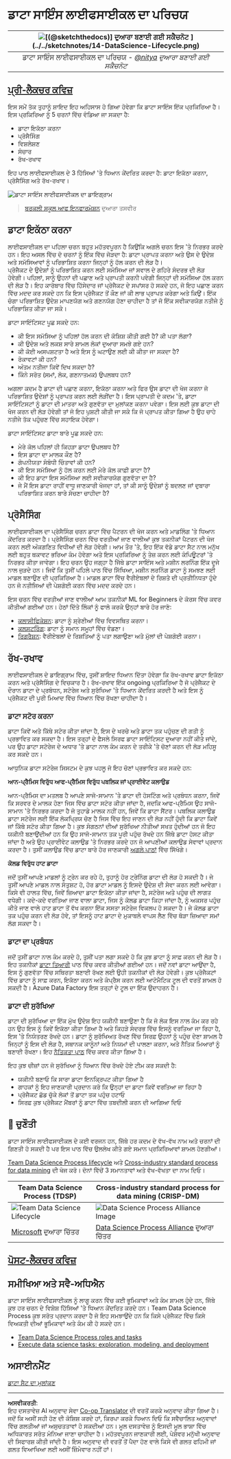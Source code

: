 <!--
CO_OP_TRANSLATOR_METADATA:
{
  "original_hash": "79ca8a5a3135e94d2d43f56ba62d5205",
  "translation_date": "2025-09-04T17:21:55+00:00",
  "source_file": "4-Data-Science-Lifecycle/14-Introduction/README.md",
  "language_code": "pa"
}
-->
# ਡਾਟਾ ਸਾਇੰਸ ਲਾਈਫਸਾਈਕਲ ਦਾ ਪਰਿਚਯ

|![ [(@sketchthedocs)] ਦੁਆਰਾ ਬਣਾਈ ਗਈ ਸਕੈਚਨੋਟ](https://sketchthedocs.dev) ](../../sketchnotes/14-DataScience-Lifecycle.png)|
|:---:|
| ਡਾਟਾ ਸਾਇੰਸ ਲਾਈਫਸਾਈਕਲ ਦਾ ਪਰਿਚਯ - _[@nitya](https://twitter.com/nitya) ਦੁਆਰਾ ਬਣਾਈ ਗਈ ਸਕੈਚਨੋਟ_ |

## [ਪ੍ਰੀ-ਲੈਕਚਰ ਕਵਿਜ਼](https://red-water-0103e7a0f.azurestaticapps.net/quiz/26)

ਇਸ ਸਮੇਂ ਤੱਕ ਤੁਹਾਨੂੰ ਸ਼ਾਇਦ ਇਹ ਅਹਿਸਾਸ ਹੋ ਗਿਆ ਹੋਵੇਗਾ ਕਿ ਡਾਟਾ ਸਾਇੰਸ ਇੱਕ ਪ੍ਰਕਿਰਿਆ ਹੈ। ਇਸ ਪ੍ਰਕਿਰਿਆ ਨੂੰ 5 ਚਰਨਾਂ ਵਿੱਚ ਵੰਡਿਆ ਜਾ ਸਕਦਾ ਹੈ:

- ਡਾਟਾ ਇਕੱਠਾ ਕਰਨਾ
- ਪ੍ਰੋਸੈਸਿੰਗ
- ਵਿਸ਼ਲੇਸ਼ਣ
- ਸੰਚਾਰ
- ਰੱਖ-ਰਖਾਵ

ਇਹ ਪਾਠ ਲਾਈਫਸਾਈਕਲ ਦੇ 3 ਹਿੱਸਿਆਂ 'ਤੇ ਧਿਆਨ ਕੇਂਦਰਿਤ ਕਰਦਾ ਹੈ: ਡਾਟਾ ਇਕੱਠਾ ਕਰਨਾ, ਪ੍ਰੋਸੈਸਿੰਗ ਅਤੇ ਰੱਖ-ਰਖਾਵ।

![ਡਾਟਾ ਸਾਇੰਸ ਲਾਈਫਸਾਈਕਲ ਦਾ ਡਾਇਗ੍ਰਾਮ](../../../../translated_images/data-science-lifecycle.a1e362637503c4fb0cd5e859d7552edcdb4aa629a279727008baa121f2d33f32.pa.jpg)
> [ਬਰਕਲੀ ਸਕੂਲ ਆਫ ਇਨਫਾਰਮੇਸ਼ਨ](https://ischoolonline.berkeley.edu/data-science/what-is-data-science/) ਦੁਆਰਾ ਤਸਵੀਰ

## ਡਾਟਾ ਇਕੱਠਾ ਕਰਨਾ

ਲਾਈਫਸਾਈਕਲ ਦਾ ਪਹਿਲਾ ਚਰਨ ਬਹੁਤ ਮਹੱਤਵਪੂਰਨ ਹੈ ਕਿਉਂਕਿ ਅਗਲੇ ਚਰਨ ਇਸ 'ਤੇ ਨਿਰਭਰ ਕਰਦੇ ਹਨ। ਇਹ ਅਸਲ ਵਿੱਚ ਦੋ ਚਰਨਾਂ ਨੂੰ ਇੱਕ ਵਿੱਚ ਜੋੜਦਾ ਹੈ: ਡਾਟਾ ਪ੍ਰਾਪਤ ਕਰਨਾ ਅਤੇ ਉਸ ਦੇ ਉਦੇਸ਼ ਅਤੇ ਸਮੱਸਿਆਵਾਂ ਨੂੰ ਪਰਿਭਾਸ਼ਿਤ ਕਰਨਾ ਜਿਨ੍ਹਾਂ ਨੂੰ ਹੱਲ ਕਰਨ ਦੀ ਲੋੜ ਹੈ।  
ਪ੍ਰੋਜੈਕਟ ਦੇ ਉਦੇਸ਼ਾਂ ਨੂੰ ਪਰਿਭਾਸ਼ਿਤ ਕਰਨ ਲਈ ਸਮੱਸਿਆ ਜਾਂ ਸਵਾਲ ਦੇ ਗਹਿਰੇ ਸੰਦਰਭ ਦੀ ਲੋੜ ਹੋਵੇਗੀ। ਪਹਿਲਾਂ, ਸਾਨੂੰ ਉਹਨਾਂ ਦੀ ਪਛਾਣ ਅਤੇ ਪ੍ਰਾਪਤੀ ਕਰਨੀ ਪਵੇਗੀ ਜਿਨ੍ਹਾਂ ਦੀ ਸਮੱਸਿਆ ਹੱਲ ਕਰਨ ਦੀ ਲੋੜ ਹੈ। ਇਹ ਕਾਰੋਬਾਰ ਵਿੱਚ ਹਿੱਸੇਦਾਰ ਜਾਂ ਪ੍ਰੋਜੈਕਟ ਦੇ ਸਪਾਂਸਰ ਹੋ ਸਕਦੇ ਹਨ, ਜੋ ਇਹ ਪਛਾਣ ਕਰਨ ਵਿੱਚ ਮਦਦ ਕਰ ਸਕਦੇ ਹਨ ਕਿ ਇਸ ਪ੍ਰੋਜੈਕਟ ਤੋਂ ਕੌਣ ਜਾਂ ਕੀ ਲਾਭ ਪ੍ਰਾਪਤ ਕਰੇਗਾ ਅਤੇ ਕਿਉਂ। ਇੱਕ ਚੰਗਾ ਪਰਿਭਾਸ਼ਿਤ ਉਦੇਸ਼ ਮਾਪਣਯੋਗ ਅਤੇ ਗਣਨਯੋਗ ਹੋਣਾ ਚਾਹੀਦਾ ਹੈ ਤਾਂ ਜੋ ਇੱਕ ਸਵੀਕਾਰਯੋਗ ਨਤੀਜੇ ਨੂੰ ਪਰਿਭਾਸ਼ਿਤ ਕੀਤਾ ਜਾ ਸਕੇ।  

ਡਾਟਾ ਸਾਇੰਟਿਸਟ ਪੂਛ ਸਕਦੇ ਹਨ:
- ਕੀ ਇਸ ਸਮੱਸਿਆ ਨੂੰ ਪਹਿਲਾਂ ਹੱਲ ਕਰਨ ਦੀ ਕੋਸ਼ਿਸ਼ ਕੀਤੀ ਗਈ ਹੈ? ਕੀ ਪਤਾ ਲੱਗਾ?
- ਕੀ ਉਦੇਸ਼ ਅਤੇ ਲਕਸ਼ ਸਾਰੇ ਸ਼ਾਮਲ ਲੋਕਾਂ ਦੁਆਰਾ ਸਮਝੇ ਗਏ ਹਨ?
- ਕੀ ਕੋਈ ਅਸਪਸ਼ਟਤਾ ਹੈ ਅਤੇ ਇਸ ਨੂੰ ਘਟਾਉਣ ਲਈ ਕੀ ਕੀਤਾ ਜਾ ਸਕਦਾ ਹੈ?
- ਰੋਕਾਵਟਾਂ ਕੀ ਹਨ?
- ਅੰਤਮ ਨਤੀਜਾ ਕਿਵੇਂ ਦਿਖ ਸਕਦਾ ਹੈ?
- ਕਿੰਨੇ ਸਰੋਤ (ਸਮਾਂ, ਲੋਕ, ਗਣਨਾਤਮਕ) ਉਪਲਬਧ ਹਨ?

ਅਗਲਾ ਕਦਮ ਹੈ ਡਾਟਾ ਦੀ ਪਛਾਣ ਕਰਨਾ, ਇਕੱਠਾ ਕਰਨਾ ਅਤੇ ਫਿਰ ਉਸ ਡਾਟਾ ਦੀ ਖੋਜ ਕਰਨਾ ਜੋ ਪਰਿਭਾਸ਼ਿਤ ਉਦੇਸ਼ਾਂ ਨੂੰ ਪ੍ਰਾਪਤ ਕਰਨ ਲਈ ਲੋੜੀਂਦਾ ਹੈ। ਇਸ ਪ੍ਰਾਪਤੀ ਦੇ ਕਦਮ 'ਤੇ, ਡਾਟਾ ਸਾਇੰਟਿਸਟਾਂ ਨੂੰ ਡਾਟਾ ਦੀ ਮਾਤਰਾ ਅਤੇ ਗੁਣਵੱਤਾ ਦਾ ਮੁਲਾਂਕਣ ਕਰਨਾ ਪਵੇਗਾ। ਇਸ ਲਈ ਕੁਝ ਡਾਟਾ ਦੀ ਖੋਜ ਕਰਨ ਦੀ ਲੋੜ ਹੋਵੇਗੀ ਤਾਂ ਜੋ ਇਹ ਪੁਸ਼ਟੀ ਕੀਤੀ ਜਾ ਸਕੇ ਕਿ ਜੋ ਪ੍ਰਾਪਤ ਕੀਤਾ ਗਿਆ ਹੈ ਉਹ ਚਾਹੇ ਨਤੀਜੇ ਤੱਕ ਪਹੁੰਚਣ ਵਿੱਚ ਸਹਾਇਕ ਹੋਵੇਗਾ।  

ਡਾਟਾ ਸਾਇੰਟਿਸਟ ਡਾਟਾ ਬਾਰੇ ਪੂਛ ਸਕਦੇ ਹਨ:
- ਮੇਰੇ ਕੋਲ ਪਹਿਲਾਂ ਹੀ ਕਿਹੜਾ ਡਾਟਾ ਉਪਲਬਧ ਹੈ?
- ਇਸ ਡਾਟਾ ਦਾ ਮਾਲਕ ਕੌਣ ਹੈ?
- ਗੋਪਨੀਯਤਾ ਸੰਬੰਧੀ ਚਿੰਤਾਵਾਂ ਕੀ ਹਨ? 
- ਕੀ ਇਸ ਸਮੱਸਿਆ ਨੂੰ ਹੱਲ ਕਰਨ ਲਈ ਮੇਰੇ ਕੋਲ ਕਾਫ਼ੀ ਡਾਟਾ ਹੈ?
- ਕੀ ਇਹ ਡਾਟਾ ਇਸ ਸਮੱਸਿਆ ਲਈ ਸਵੀਕਾਰਯੋਗ ਗੁਣਵੱਤਾ ਦਾ ਹੈ?
- ਜੇ ਮੈਂ ਇਸ ਡਾਟਾ ਰਾਹੀਂ ਵਾਧੂ ਜਾਣਕਾਰੀ ਖੋਜਦਾ ਹਾਂ, ਤਾਂ ਕੀ ਸਾਨੂੰ ਉਦੇਸ਼ਾਂ ਨੂੰ ਬਦਲਣ ਜਾਂ ਦੁਬਾਰਾ ਪਰਿਭਾਸ਼ਿਤ ਕਰਨ ਬਾਰੇ ਸੋਚਣਾ ਚਾਹੀਦਾ ਹੈ?

## ਪ੍ਰੋਸੈਸਿੰਗ

ਲਾਈਫਸਾਈਕਲ ਦਾ ਪ੍ਰੋਸੈਸਿੰਗ ਚਰਨ ਡਾਟਾ ਵਿੱਚ ਪੈਟਰਨ ਦੀ ਖੋਜ ਕਰਨ ਅਤੇ ਮਾਡਲਿੰਗ 'ਤੇ ਧਿਆਨ ਕੇਂਦਰਿਤ ਕਰਦਾ ਹੈ। ਪ੍ਰੋਸੈਸਿੰਗ ਚਰਨ ਵਿੱਚ ਵਰਤੀਆਂ ਜਾਣ ਵਾਲੀਆਂ ਕੁਝ ਤਕਨੀਕਾਂ ਪੈਟਰਨ ਦੀ ਖੋਜ ਕਰਨ ਲਈ ਅੰਕਗਣਿਤ ਵਿਧੀਆਂ ਦੀ ਲੋੜ ਹੋਵੇਗੀ। ਆਮ ਤੌਰ 'ਤੇ, ਇਹ ਇੱਕ ਵੱਡੇ ਡਾਟਾ ਸੈਟ ਨਾਲ ਮਨੁੱਖ ਲਈ ਬਹੁਤ ਥਕਾਵਟ ਭਰਿਆ ਕੰਮ ਹੋਵੇਗਾ ਅਤੇ ਇਸ ਪ੍ਰਕਿਰਿਆ ਨੂੰ ਤੇਜ਼ ਕਰਨ ਲਈ ਕੰਪਿਊਟਰਾਂ 'ਤੇ ਨਿਰਭਰ ਕੀਤਾ ਜਾਵੇਗਾ। ਇਹ ਚਰਨ ਉਹ ਜਗ੍ਹਾ ਹੈ ਜਿੱਥੇ ਡਾਟਾ ਸਾਇੰਸ ਅਤੇ ਮਸ਼ੀਨ ਲਰਨਿੰਗ ਇੱਕ ਦੂਜੇ ਨਾਲ ਜੁੜਦੇ ਹਨ। ਜਿਵੇਂ ਕਿ ਤੁਸੀਂ ਪਹਿਲੇ ਪਾਠ ਵਿੱਚ ਸਿੱਖਿਆ, ਮਸ਼ੀਨ ਲਰਨਿੰਗ ਡਾਟਾ ਨੂੰ ਸਮਝਣ ਲਈ ਮਾਡਲ ਬਣਾਉਣ ਦੀ ਪ੍ਰਕਿਰਿਆ ਹੈ। ਮਾਡਲ ਡਾਟਾ ਵਿੱਚ ਵੈਰੀਏਬਲਾਂ ਦੇ ਰਿਸ਼ਤੇ ਦੀ ਪ੍ਰਤੀਨਿਧਤਾ ਹੁੰਦੇ ਹਨ ਜੋ ਨਤੀਜਿਆਂ ਦੀ ਪੇਸ਼ਗੋਈ ਕਰਨ ਵਿੱਚ ਮਦਦ ਕਰਦੇ ਹਨ।

ਇਸ ਚਰਨ ਵਿੱਚ ਵਰਤੀਆਂ ਜਾਣ ਵਾਲੀਆਂ ਆਮ ਤਕਨੀਕਾਂ ML for Beginners ਦੇ ਕੋਰਸ ਵਿੱਚ ਕਵਰ ਕੀਤੀਆਂ ਗਈਆਂ ਹਨ। ਹੇਠਾਂ ਦਿੱਤੇ ਲਿੰਕਾਂ ਨੂੰ ਫਾਲੋ ਕਰਕੇ ਉਨ੍ਹਾਂ ਬਾਰੇ ਹੋਰ ਜਾਣੋ:

- [ਕਲਾਸੀਫਿਕੇਸ਼ਨ](https://github.com/microsoft/ML-For-Beginners/tree/main/4-Classification): ਡਾਟਾ ਨੂੰ ਸ਼੍ਰੇਣੀਆਂ ਵਿੱਚ ਵਿਵਸਥਿਤ ਕਰਨਾ।
- [ਕਲਸਟਰਿੰਗ](https://github.com/microsoft/ML-For-Beginners/tree/main/5-Clustering): ਡਾਟਾ ਨੂੰ ਸਮਾਨ ਸਮੂਹਾਂ ਵਿੱਚ ਵੰਡਣਾ।
- [ਰਿਗਰੈਸ਼ਨ](https://github.com/microsoft/ML-For-Beginners/tree/main/2-Regression): ਵੈਰੀਏਬਲਾਂ ਦੇ ਰਿਸ਼ਤਿਆਂ ਨੂੰ ਪਤਾ ਲਗਾਉਣਾ ਅਤੇ ਮੁੱਲਾਂ ਦੀ ਪੇਸ਼ਗੋਈ ਕਰਨਾ।

## ਰੱਖ-ਰਖਾਵ
ਲਾਈਫਸਾਈਕਲ ਦੇ ਡਾਇਗ੍ਰਾਮ ਵਿੱਚ, ਤੁਸੀਂ ਸ਼ਾਇਦ ਧਿਆਨ ਦਿੱਤਾ ਹੋਵੇਗਾ ਕਿ ਰੱਖ-ਰਖਾਵ ਡਾਟਾ ਇਕੱਠਾ ਕਰਨ ਅਤੇ ਪ੍ਰੋਸੈਸਿੰਗ ਦੇ ਵਿਚਕਾਰ ਹੈ। ਰੱਖ-ਰਖਾਵ ਇੱਕ ongoing ਪ੍ਰਕਿਰਿਆ ਹੈ ਜੋ ਪ੍ਰੋਜੈਕਟ ਦੇ ਦੌਰਾਨ ਡਾਟਾ ਦੇ ਪ੍ਰਬੰਧਨ, ਸਟੋਰੇਜ ਅਤੇ ਸੁਰੱਖਿਆ 'ਤੇ ਧਿਆਨ ਕੇਂਦਰਿਤ ਕਰਦੀ ਹੈ ਅਤੇ ਇਸ ਨੂੰ ਪ੍ਰੋਜੈਕਟ ਦੀ ਪੂਰੀ ਮਿਆਦ ਵਿੱਚ ਧਿਆਨ ਵਿੱਚ ਰੱਖਣਾ ਚਾਹੀਦਾ ਹੈ।  

### ਡਾਟਾ ਸਟੋਰ ਕਰਨਾ
ਡਾਟਾ ਕਿਵੇਂ ਅਤੇ ਕਿੱਥੇ ਸਟੋਰ ਕੀਤਾ ਜਾਂਦਾ ਹੈ, ਇਸ ਦੇ ਖਰਚੇ ਅਤੇ ਡਾਟਾ ਤਕ ਪਹੁੰਚਣ ਦੀ ਗਤੀ ਨੂੰ ਪ੍ਰਭਾਵਿਤ ਕਰ ਸਕਦਾ ਹੈ। ਇਸ ਤਰ੍ਹਾਂ ਦੇ ਫੈਸਲੇ ਸਿਰਫ ਡਾਟਾ ਸਾਇੰਟਿਸਟ ਦੁਆਰਾ ਨਹੀਂ ਕੀਤੇ ਜਾਂਦੇ, ਪਰ ਉਹ ਡਾਟਾ ਸਟੋਰੇਜ ਦੇ ਅਧਾਰ 'ਤੇ ਡਾਟਾ ਨਾਲ ਕੰਮ ਕਰਨ ਦੇ ਤਰੀਕੇ 'ਤੇ ਚੋਣਾਂ ਕਰਨ ਦੀ ਲੋੜ ਮਹਿਸੂ ਕਰ ਸਕਦੇ ਹਨ।

ਆਧੁਨਿਕ ਡਾਟਾ ਸਟੋਰੇਜ ਸਿਸਟਮ ਦੇ ਕੁਝ ਪਹਲੂ ਜੋ ਇਹ ਚੋਣਾਂ ਪ੍ਰਭਾਵਿਤ ਕਰ ਸਕਦੇ ਹਨ:

**ਆਨ-ਪ੍ਰੈਮਿਸ ਵਿਰੁੱਧ ਆਫ-ਪ੍ਰੈਮਿਸ ਵਿਰੁੱਧ ਪਬਲਿਕ ਜਾਂ ਪ੍ਰਾਈਵੇਟ ਕਲਾਉਡ**

ਆਨ-ਪ੍ਰੈਮਿਸ ਦਾ ਮਤਲਬ ਹੈ ਆਪਣੇ ਸਾਜੋ-ਸਾਮਾਨ 'ਤੇ ਡਾਟਾ ਦੀ ਹੋਸਟਿੰਗ ਅਤੇ ਪ੍ਰਬੰਧਨ ਕਰਨਾ, ਜਿਵੇਂ ਕਿ ਸਰਵਰ ਦੇ ਮਾਲਕ ਹੋਣਾ ਜਿਸ ਵਿੱਚ ਡਾਟਾ ਸਟੋਰ ਕੀਤਾ ਜਾਂਦਾ ਹੈ, ਜਦਕਿ ਆਫ-ਪ੍ਰੈਮਿਸ ਉਹ ਸਾਜੋ-ਸਾਮਾਨ 'ਤੇ ਨਿਰਭਰ ਕਰਦਾ ਹੈ ਜੋ ਤੁਹਾਡੇ ਮਾਲਕ ਨਹੀਂ ਹਨ, ਜਿਵੇਂ ਕਿ ਡਾਟਾ ਸੈਂਟਰ। ਪਬਲਿਕ ਕਲਾਉਡ ਡਾਟਾ ਸਟੋਰੇਜ ਲਈ ਇੱਕ ਲੋਕਪ੍ਰਿਯ ਚੋਣ ਹੈ ਜਿਸ ਵਿੱਚ ਇਹ ਜਾਣਨ ਦੀ ਲੋੜ ਨਹੀਂ ਹੁੰਦੀ ਕਿ ਡਾਟਾ ਕਿਵੇਂ ਜਾਂ ਕਿੱਥੇ ਸਟੋਰ ਕੀਤਾ ਗਿਆ ਹੈ। ਕੁਝ ਸੰਗਠਨਾਂ ਦੀਆਂ ਸੁਰੱਖਿਆ ਨੀਤੀਆਂ ਸਖਤ ਹੁੰਦੀਆਂ ਹਨ ਜੋ ਇਹ ਯਕੀਨੀ ਬਣਾਉਂਦੀਆਂ ਹਨ ਕਿ ਉਹ ਸਾਜੋ-ਸਾਮਾਨ ਤਕ ਪੂਰੀ ਪਹੁੰਚ ਰੱਖਦੇ ਹਨ ਜਿੱਥੇ ਡਾਟਾ ਹੋਸਟ ਕੀਤਾ ਜਾਂਦਾ ਹੈ ਅਤੇ ਉਹ ਪ੍ਰਾਈਵੇਟ ਕਲਾਉਡ 'ਤੇ ਨਿਰਭਰ ਕਰਦੇ ਹਨ ਜੋ ਆਪਣੀਆਂ ਕਲਾਉਡ ਸੇਵਾਵਾਂ ਪ੍ਰਦਾਨ ਕਰਦਾ ਹੈ। ਤੁਸੀਂ ਕਲਾਉਡ ਵਿੱਚ ਡਾਟਾ ਬਾਰੇ ਹੋਰ ਜਾਣਕਾਰੀ [ਅਗਲੇ ਪਾਠਾਂ](https://github.com/microsoft/Data-Science-For-Beginners/tree/main/5-Data-Science-In-Cloud) ਵਿੱਚ ਸਿੱਖੋਗੇ।

**ਕੋਲਡ ਵਿਰੁੱਧ ਹਾਟ ਡਾਟਾ**

ਜਦੋਂ ਤੁਸੀਂ ਆਪਣੇ ਮਾਡਲਾਂ ਨੂੰ ਟ੍ਰੇਨ ਕਰ ਰਹੇ ਹੋ, ਤੁਹਾਨੂੰ ਹੋਰ ਟ੍ਰੇਨਿੰਗ ਡਾਟਾ ਦੀ ਲੋੜ ਹੋ ਸਕਦੀ ਹੈ। ਜੇ ਤੁਸੀਂ ਆਪਣੇ ਮਾਡਲ ਨਾਲ ਸੰਤੁਸ਼ਟ ਹੋ, ਹੋਰ ਡਾਟਾ ਮਾਡਲ ਨੂੰ ਇਸਦੇ ਉਦੇਸ਼ ਦੀ ਸੇਵਾ ਕਰਨ ਲਈ ਆਵੇਗਾ। ਕਿਸੇ ਵੀ ਹਾਲਤ ਵਿੱਚ, ਜਿਵੇਂ ਜ਼ਿਆਦਾ ਡਾਟਾ ਇਕੱਠਾ ਕੀਤਾ ਜਾਂਦਾ ਹੈ, ਸਟੋਰੇਜ ਅਤੇ ਪਹੁੰਚ ਦੀ ਲਾਗਤ ਵਧੇਗੀ। ਕਦੇ-ਕਦੇ ਵਰਤਿਆ ਜਾਣ ਵਾਲਾ ਡਾਟਾ, ਜਿਸ ਨੂੰ ਕੋਲਡ ਡਾਟਾ ਕਿਹਾ ਜਾਂਦਾ ਹੈ, ਨੂੰ ਅਕਸਰ ਪਹੁੰਚ ਕੀਤੇ ਜਾਣ ਵਾਲੇ ਹਾਟ ਡਾਟਾ ਤੋਂ ਵੱਖ ਕਰਨਾ ਇੱਕ ਸਸਤਾ ਸਟੋਰੇਜ ਵਿਕਲਪ ਹੋ ਸਕਦਾ ਹੈ। ਜੇ ਕੋਲਡ ਡਾਟਾ ਤਕ ਪਹੁੰਚ ਕਰਨ ਦੀ ਲੋੜ ਹੋਵੇ, ਤਾਂ ਇਸਨੂੰ ਹਾਟ ਡਾਟਾ ਦੇ ਮੁਕਾਬਲੇ ਵਾਪਸ ਲੈਣ ਵਿੱਚ ਥੋੜਾ ਜ਼ਿਆਦਾ ਸਮਾਂ ਲੱਗ ਸਕਦਾ ਹੈ।

### ਡਾਟਾ ਦਾ ਪ੍ਰਬੰਧਨ
ਜਦੋਂ ਤੁਸੀਂ ਡਾਟਾ ਨਾਲ ਕੰਮ ਕਰਦੇ ਹੋ, ਤੁਸੀਂ ਪਤਾ ਲਗਾ ਸਕਦੇ ਹੋ ਕਿ ਕੁਝ ਡਾਟਾ ਨੂੰ ਸਾਫ਼ ਕਰਨ ਦੀ ਲੋੜ ਹੈ। ਇਹ ਤਕਨੀਕਾਂ [ਡਾਟਾ ਤਿਆਰੀ](https://github.com/microsoft/Data-Science-For-Beginners/tree/main/2-Working-With-Data/08-data-preparation) ਪਾਠ ਵਿੱਚ ਕਵਰ ਕੀਤੀਆਂ ਗਈਆਂ ਹਨ। ਜਦੋਂ ਨਵਾਂ ਡਾਟਾ ਆਉਂਦਾ ਹੈ, ਇਸ ਨੂੰ ਗੁਣਵੱਤਾ ਵਿੱਚ ਸਥਿਰਤਾ ਬਣਾਈ ਰੱਖਣ ਲਈ ਉਹੀ ਤਕਨੀਕਾਂ ਦੀ ਲੋੜ ਹੋਵੇਗੀ। ਕੁਝ ਪ੍ਰੋਜੈਕਟਾਂ ਵਿੱਚ ਡਾਟਾ ਨੂੰ ਸਾਫ਼ ਕਰਨ, ਇਕੱਠਾ ਕਰਨ ਅਤੇ ਕੰਪ੍ਰੈਸ ਕਰਨ ਲਈ ਆਟੋਮੈਟਿਕ ਟੂਲ ਦੀ ਵਰਤੋਂ ਸ਼ਾਮਲ ਹੋ ਸਕਦੀ ਹੈ। Azure Data Factory ਇਸ ਤਰ੍ਹਾਂ ਦੇ ਟੂਲ ਦਾ ਇੱਕ ਉਦਾਹਰਨ ਹੈ।

### ਡਾਟਾ ਦੀ ਸੁਰੱਖਿਆ
ਡਾਟਾ ਦੀ ਸੁਰੱਖਿਆ ਦਾ ਇੱਕ ਮੁੱਖ ਉਦੇਸ਼ ਇਹ ਯਕੀਨੀ ਬਣਾਉਣਾ ਹੈ ਕਿ ਜੋ ਲੋਕ ਇਸ ਨਾਲ ਕੰਮ ਕਰ ਰਹੇ ਹਨ ਉਹ ਇਸ ਨੂੰ ਕਿਵੇਂ ਇਕੱਠਾ ਕੀਤਾ ਗਿਆ ਹੈ ਅਤੇ ਕਿਹੜੇ ਸੰਦਰਭ ਵਿੱਚ ਇਸਨੂੰ ਵਰਤਿਆ ਜਾ ਰਿਹਾ ਹੈ, ਇਸ 'ਤੇ ਨਿਯੰਤਰਣ ਰੱਖਦੇ ਹਨ। ਡਾਟਾ ਨੂੰ ਸੁਰੱਖਿਅਤ ਰੱਖਣ ਵਿੱਚ ਸਿਰਫ਼ ਉਹਨਾਂ ਨੂੰ ਪਹੁੰਚ ਦੇਣਾ ਸ਼ਾਮਲ ਹੈ ਜਿਨ੍ਹਾਂ ਨੂੰ ਇਸ ਦੀ ਲੋੜ ਹੈ, ਸਥਾਨਕ ਕਾਨੂੰਨਾਂ ਅਤੇ ਨਿਯਮਾਂ ਦੀ ਪਾਲਣਾ ਕਰਨਾ, ਅਤੇ ਨੈਤਿਕ ਮਿਆਰਾਂ ਨੂੰ ਬਣਾਈ ਰੱਖਣਾ। ਇਹ [ਨੈਤਿਕਤਾ ਪਾਠ](https://github.com/microsoft/Data-Science-For-Beginners/tree/main/1-Introduction/02-ethics) ਵਿੱਚ ਕਵਰ ਕੀਤਾ ਗਿਆ ਹੈ।  

ਇਹ ਕੁਝ ਚੀਜ਼ਾਂ ਹਨ ਜੋ ਸੁਰੱਖਿਆ ਨੂੰ ਧਿਆਨ ਵਿੱਚ ਰੱਖਦੇ ਹੋਏ ਟੀਮ ਕਰ ਸਕਦੀ ਹੈ:
- ਯਕੀਨੀ ਬਣਾਓ ਕਿ ਸਾਰਾ ਡਾਟਾ ਇਨਕ੍ਰਿਪਟ ਕੀਤਾ ਗਿਆ ਹੈ
- ਗਾਹਕਾਂ ਨੂੰ ਇਹ ਜਾਣਕਾਰੀ ਪ੍ਰਦਾਨ ਕਰੋ ਕਿ ਉਨ੍ਹਾਂ ਦਾ ਡਾਟਾ ਕਿਵੇਂ ਵਰਤਿਆ ਜਾ ਰਿਹਾ ਹੈ
- ਪ੍ਰੋਜੈਕਟ ਛੱਡ ਚੁੱਕੇ ਲੋਕਾਂ ਤੋਂ ਡਾਟਾ ਤਕ ਪਹੁੰਚ ਹਟਾਓ
- ਸਿਰਫ਼ ਕੁਝ ਪ੍ਰੋਜੈਕਟ ਮੈਂਬਰਾਂ ਨੂੰ ਡਾਟਾ ਵਿੱਚ ਤਬਦੀਲੀ ਕਰਨ ਦੀ ਆਗਿਆ ਦਿਓ

## 🚀 ਚੁਣੌਤੀ

ਡਾਟਾ ਸਾਇੰਸ ਲਾਈਫਸਾਈਕਲ ਦੇ ਕਈ ਵਰਜਨ ਹਨ, ਜਿੱਥੇ ਹਰ ਕਦਮ ਦੇ ਵੱਖ-ਵੱਖ ਨਾਮ ਅਤੇ ਚਰਨਾਂ ਦੀ ਗਿਣਤੀ ਹੋ ਸਕਦੀ ਹੈ ਪਰ ਇਸ ਪਾਠ ਵਿੱਚ ਉਲਲੇਖ ਕੀਤੇ ਗਏ ਸਮਾਨ ਪ੍ਰਕਿਰਿਆਵਾਂ ਸ਼ਾਮਲ ਹੋਣਗੀਆਂ।

[Team Data Science Process lifecycle](https://docs.microsoft.com/en-us/azure/architecture/data-science-process/lifecycle) ਅਤੇ [Cross-industry standard process for data mining](https://www.datascience-pm.com/crisp-dm-2/) ਦੀ ਖੋਜ ਕਰੋ। ਦੋਨਾਂ ਵਿੱਚੋਂ 3 ਸਮਾਨਤਾਵਾਂ ਅਤੇ ਵੱਖ-ਵੱਖਤਾ ਦਾ ਨਾਮ ਦਿਓ।

|Team Data Science Process (TDSP)|Cross-industry standard process for data mining (CRISP-DM)|
|--|--|
|![Team Data Science Lifecycle](../../../../translated_images/tdsp-lifecycle2.e19029d598e2e73d5ef8a4b98837d688ec6044fe332c905d4dbb69eb6d5c1d96.pa.png) | ![Data Science Process Alliance Image](../../../../translated_images/CRISP-DM.8bad2b4c66e62aa75278009e38e3e99902c73b0a6f63fd605a67c687a536698c.pa.png) |
| [Microsoft](https://docs.microsoft.comazure/architecture/data-science-process/lifecycle) ਦੁਆਰਾ ਚਿੱਤਰ | [Data Science Process Alliance](https://www.datascience-pm.com/crisp-dm-2/) ਦੁਆਰਾ ਚਿੱਤਰ |

## [ਪੋਸਟ-ਲੈਕਚਰ ਕਵਿਜ਼](https://ff-quizzes.netlify.app/en/ds/)

## ਸਮੀਖਿਆ ਅਤੇ ਸਵੈ-ਅਧਿਐਨ

ਡਾਟਾ ਸਾਇੰਸ ਲਾਈਫਸਾਈਕਲ ਨੂੰ ਲਾਗੂ ਕਰਨ ਵਿੱਚ ਕਈ ਭੂਮਿਕਾਵਾਂ ਅਤੇ ਕੰਮ ਸ਼ਾਮਲ ਹੁੰਦੇ ਹਨ, ਜਿੱਥੇ ਕੁਝ ਹਰ ਚਰਨ ਦੇ ਵਿਸ਼ੇਸ਼ ਹਿੱਸਿਆਂ 'ਤੇ ਧਿਆਨ ਕੇਂਦਰਿਤ ਕਰਦੇ ਹਨ। Team Data Science Process ਕੁਝ ਸਰੋਤ ਪ੍ਰਦਾਨ ਕਰਦਾ ਹੈ ਜੋ ਇਹ ਸਮਝਾਉਂਦੇ ਹਨ ਕਿ ਕਿਸੇ ਪ੍ਰੋਜੈਕਟ ਵਿੱਚ ਕਿਸੇ ਵਿਅਕਤੀ ਦੀਆਂ ਭੂਮਿਕਾਵਾਂ ਅਤੇ ਕੰਮ ਕੀ ਹੋ ਸਕਦੇ ਹਨ।

* [Team Data Science Process roles and tasks](https://docs.microsoft.com/en-us/azure/architecture/data-science-process/roles-tasks)
* [Execute data science tasks: exploration, modeling, and deployment](https://docs.microsoft.com/en-us/azure/architecture/data-science-process/execute-data-science-tasks)

## ਅਸਾਈਨਮੈਂਟ

[ਡਾਟਾ ਸੈਟ ਦਾ ਮੁਲਾਂਕਣ](assignment.md)

---

**ਅਸਵੀਕਰਤੀ**:  
ਇਹ ਦਸਤਾਵੇਜ਼ AI ਅਨੁਵਾਦ ਸੇਵਾ [Co-op Translator](https://github.com/Azure/co-op-translator) ਦੀ ਵਰਤੋਂ ਕਰਕੇ ਅਨੁਵਾਦ ਕੀਤਾ ਗਿਆ ਹੈ। ਜਦੋਂ ਕਿ ਅਸੀਂ ਸਹੀ ਹੋਣ ਦੀ ਕੋਸ਼ਿਸ਼ ਕਰਦੇ ਹਾਂ, ਕਿਰਪਾ ਕਰਕੇ ਧਿਆਨ ਦਿਓ ਕਿ ਸਵੈਚਾਲਿਤ ਅਨੁਵਾਦਾਂ ਵਿੱਚ ਗਲਤੀਆਂ ਜਾਂ ਅਸੁਚਤਤਾਵਾਂ ਹੋ ਸਕਦੀਆਂ ਹਨ। ਮੂਲ ਦਸਤਾਵੇਜ਼ ਨੂੰ ਇਸਦੀ ਮੂਲ ਭਾਸ਼ਾ ਵਿੱਚ ਅਧਿਕਾਰਤ ਸਰੋਤ ਮੰਨਿਆ ਜਾਣਾ ਚਾਹੀਦਾ ਹੈ। ਮਹੱਤਵਪੂਰਨ ਜਾਣਕਾਰੀ ਲਈ, ਪੇਸ਼ੇਵਰ ਮਨੁੱਖੀ ਅਨੁਵਾਦ ਦੀ ਸਿਫਾਰਸ਼ ਕੀਤੀ ਜਾਂਦੀ ਹੈ। ਇਸ ਅਨੁਵਾਦ ਦੀ ਵਰਤੋਂ ਤੋਂ ਪੈਦਾ ਹੋਣ ਵਾਲੇ ਕਿਸੇ ਵੀ ਗਲਤ ਫਹਿਮੀ ਜਾਂ ਗਲਤ ਵਿਆਖਿਆ ਲਈ ਅਸੀਂ ਜ਼ਿੰਮੇਵਾਰ ਨਹੀਂ ਹਾਂ।